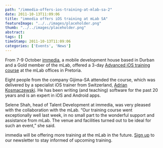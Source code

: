 ```yaml
---
path: "/immedia-offers-ios-training-at-mlab-sa-2" 
date: 2011-10-13T11:09:06 
title: "immedia offers iOS training at mLab SA" 
featureImage: "../../images/placeholder.png" 
thumb: "../../images/placeholder.png" 
abstract:  
tags: [] 
timeStamp: 2011-10-13T11:09:06 
categories: ['Events', 'News'] 
---
```


<p>From 7-9 October <a href="http://www.immedia.co.za/">immedia</a>, a mobile development house based in Durban and a Gold member of the mLab, offered a 3-day <a href="http://www.immedia.co.za/courses/appdev.html#iosadvanced">Advanced iOS training course</a> at the mLab offices in Pretoria.</p>
<p>Eight people from the company Gijima-SA attended the course, which was delivered by a specialist iOS trainer from Switzerland, <a href="http://www.immedia.co.za/courses/trainers.html">Adrian Kosmaczewski</a>. He has been writing (and teaching) software for the past 20 years and is an expert in iOS and Android apps.</p>
<p>Selene Shah, head of Talent Development at immedia, was very pleased with the collaboration with the mLab. “Our training course went exceptionally well last week, in no small part to the wonderful support and assistance from mLab. The venue and facilities turned out to be ideal for such an event,” she said.</p>
<p>immedia will be offering more training at the mLab in the future. <a href="http://eepurl.com/c7qD6">Sign up</a> to our newsletter to stay informed of upcoming training.</p>
